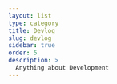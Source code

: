 ```yaml
---
layout: list
type: category
title: Devlog
slug: devlog
sidebar: true
order: 5
description: >
  Anything about Development
---
```


